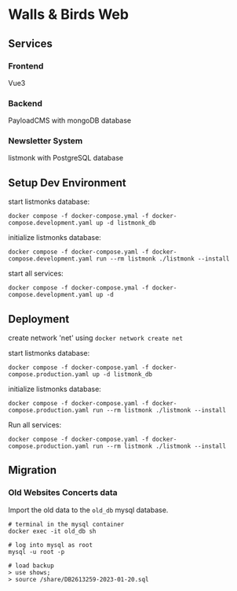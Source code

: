 # Walls & Birds Web

## Services
### Frontend

Vue3

### Backend

PayloadCMS with mongoDB database

### Newsletter System

listmonk with PostgreSQL database

## Setup Dev Environment

start listmonks database:
```
docker compose -f docker-compose.ymal -f docker-compose.development.yaml up -d listmonk_db
```

initialize listmonks database:
```
docker compose -f docker-compose.yaml -f docker-compose.development.yaml run --rm listmonk ./listmonk --install
```

start all services:
```
docker compose -f docker-compose.ymal -f docker-compose.development.yaml up -d
```

## Deployment

create network 'net' using `docker network create net`

start listmonks database:
```
docker compose -f docker-compose.yaml -f docker-compose.production.yaml up -d listmonk_db
```

initialize listmonks database:
```
docker compose -f docker-compose.yaml -f docker-compose.production.yaml run --rm listmonk ./listmonk --install
```

Run all services:
```
docker compose -f docker-compose.yaml -f docker-compose.production.yaml run --rm listmonk ./listmonk --install
```

## Migration

### Old Websites Concerts data

Import the old data to the `old_db` mysql database.

```
# terminal in the mysql container
docker exec -it old_db sh

# log into mysql as root
mysql -u root -p

# load backup
> use shows;
> source /share/DB2613259-2023-01-20.sql 
```